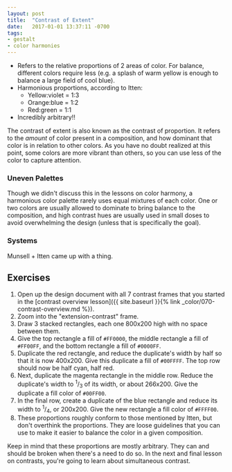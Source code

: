 ```yaml
---
layout: post
title:  "Contrast of Extent"
date:   2017-01-01 13:37:11 -0700
tags:
- gestalt
- color harmonies
---
```

* Refers to the relative proportions of 2 areas of color. For balance, different colors require less (e.g. a splash of warm yellow is enough to balance a large field of cool blue).
* Harmonious proportions, according to Itten:
  * Yellow:violet = 1:3
  * Orange:blue = 1:2
  * Red:green = 1:1
* Incredibly arbitrary!!


The contrast of extent is also known as the contrast of proportion. It refers to the *amount* of color present in a composition, and how dominant that color is in relation to other colors. As you have no doubt realized at this point, some colors are more vibrant than others, so you can use less of the color to capture attention.

### Uneven Palettes

Though we didn't discuss this in the lessons on color harmony, a harmonious color palette rarely uses equal mixtures of each color. One or two colors are usually allowed to dominate to bring balance to the composition, and high contrast hues are usually used in small doses to avoid overwhelming the design (unless that is specifically the goal).

### Systems

Munsell + Itten came up with a thing.

<!--more-->
## Exercises

1. Open up the design document with all 7 contrast frames that you started in the [contrast overview lesson]({{ site.baseurl }}{% link _color/070-contrast-overview.md %}).
2. Zoom into the "extension-contrast" frame.
3. Draw 3 stacked rectangles, each one 800x200 high with no space between them.
4. Give the top rectangle a fill of `#FF0000`, the middle rectangle a fill of `#FF00FF`, and the bottom rectangle a fill of `#0000FF`.
5. Duplicate the red rectangle, and reduce the duplicate's width by half so that it is now 400x200. Give this duplicate a fill of `#00FFFF`. The top row should now be half cyan, half red.
6. Next, duplicate the magenta rectangle in the middle row. Reduce the duplicate's width to <sup>1</sup>/<sub>3</sub> of its width, or about 266x200. Give the duplicate a fill color of `#00FF00`.
7. In the final row, create a duplicate of the blue rectangle and reduce its width to <sup>1</sup>/<sub>4</sub>, or 200x200. Give the new rectangle a fill color of `#FFFF00`.
8. These proportions roughly conform to those mentioned by Itten, but don't overthink the proportions. They are loose guidelines that you can use to make it easier to balance the color in a given composition.

Keep in mind that these proportions are mostly arbitrary. They can and should be broken when there's a need to do so. In the next and final lesson on contrasts, you're going to learn about simultaneous contrast.
